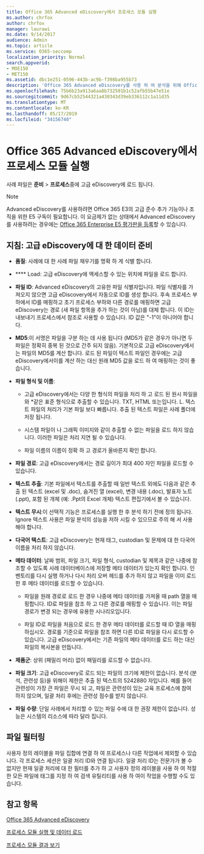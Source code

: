 ```yaml
---
title: Office 365 Advanced eDiscovery에서 프로세스 모듈 실행
ms.author: chrfox
author: chrfox
manager: laurawi
ms.date: 9/14/2017
audience: Admin
ms.topic: article
ms.service: O365-seccomp
localization_priority: Normal
search.appverid:
- MOE150
- MET150
ms.assetid: dbc1e251-0596-443b-ac9b-f398ba955b73
description: 'Office 365 Advanced eDiscovery를 사용 하 여 분석을 위해 Office 365 데이터의 사례 파일을 준비 하기 위한 지침을 알아봅니다.  '
ms.openlocfilehash: 75b6b23a913a6aa8b732501b1c52afb55b47e51e
ms.sourcegitcommit: 9d67cb52544321a430343d39eb336112c1a11d35
ms.translationtype: MT
ms.contentlocale: ko-KR
ms.lasthandoff: 05/17/2019
ms.locfileid: "34156740"
---
```

# <a name="run-the-process-module-in-office-365-advanced-ediscovery"></a>Office 365 Advanced eDiscovery에서 프로세스 모듈 실행

사례 파일은 **준비** \> **프로세스**중에 고급 eDiscovery에 로드 됩니다. 
  
> [!NOTE]
> Advanced eDiscovery를 사용하려면 Office 365 E3의 고급 준수 추가 기능이나 조직을 위한 E5 구독이 필요합니다. 이 요금제가 없는 상태에서 Advanced eDiscovery를 사용하려는 경우에는 [Office 365 Enterprise E5 평가판을 등록](https://go.microsoft.com/fwlink/p/?LinkID=698279)할 수 있습니다. 
  
## <a name="guidelines-preparing-data-for-advanced-ediscovery"></a>지침: 고급 eDiscovery에 대 한 데이터 준비

- **품질**: 사례에 대 한 사례 파일 채우기를 명확 하 게 식별 합니다.
    
- **** Load: 고급 eDiscovery에 액세스할 수 있는 위치에 파일을 로드 합니다.
    
- **파일 ID**: Advanced eDiscovery의 고유한 파일 식별자입니다. 파일 식별자를 가져오지 않으면 고급 eDiscovery에서 자동으로 ID를 생성 합니다. 후속 프로세스 부하에서 ID를 매핑하고 초기 프로세스 부하와 다른 경로를 매핑하면 고급 eDiscovery는 경로 (새 파일 항목을 추가 하는 것이 아님)를 대체 합니다. 이 ID는 내보내기 프로세스에서 참조로 사용할 수 있습니다. ID 값은 "-1"이 아니어야 합니다.
    
- **MD5**:이 서명은 파일을 구분 하는 데 사용 됩니다 (MD5가 같은 경우가 아니면 두 파일은 정확히 중복 된 것으로 간주 되지 않음). 기본적으로 고급 eDiscovery에서는 파일의 MD5를 계산 합니다. 로드 된 파일이 텍스트 파일인 경우에는 고급 eDiscovery에서이를 계산 하는 대신 원래 MD5 값을 로드 하 여 매핑하는 것이 좋습니다.
    
- **파일 형식 및 이름**:
    
  - 고급 eDiscovery에서는 다양 한 형식의 파일을 처리 하 고 로드 된 원시 파일을와 \*같은 표준 형식으로 추출할 수 있습니다. TXT, HTML 또는입니다. L. 텍스트 파일의 처리가 기본 파일 보다 빠릅니다. 추출 된 텍스트 파일은 사례 폴더에 저장 됩니다.
    
  - 시스템 파일이 나 그래픽 이미지와 같이 추출할 수 없는 파일을 로드 하지 않습니다. 이러한 파일은 처리 지연 될 수 있습니다.
    
  - 파일 이름의 이름이 정확 하 고 경로가 올바른지 확인 합니다.
    
- **파일 경로**: 고급 eDiscovery에서는 경로 길이가 최대 400 자인 파일을 로드할 수 있습니다.
    
- **텍스트 추출**: 기본 파일에서 텍스트를 추출할 때 일반 텍스트 외에도 다음과 같은 추출 된 텍스트 (excel 및 .doc), 숨겨진 열 (excel), 변경 내용 (.doc), 발표자 노트 (.ppt), 포함 된 개체 (예: .Ppt의 Excel 개체) 텍스트 편집기에서 볼 수 있습니다.
    
- **텍스트 무시**:이 선택적 기능은 프로세스를 실행 한 후 분석 하기 전에 정의 됩니다. Ignore 텍스트 사용은 파일 분석의 성능을 저하 시킬 수 있으므로 주의 해 서 사용 해야 합니다.
    
- **다국어 텍스트**: 고급 eDiscovery는 현재 태그, custodian 및 문제에 대 한 다국어 이름을 처리 하지 않습니다.
    
- **메타 데이터**: 날짜 범위, 파일 크기, 파일 형식, custodian 및 제목과 같은 나중에 참조할 수 있도록 사례 데이터베이스에 저장할 메타 데이터가 있는지 확인 합니다. 인벤토리를 다시 실행 하거나 다시 처리 오버 헤드를 추가 하지 않고 파일을 이미 로드 한 후 메타 데이터를 로드할 수 있습니다. 
    
  - 파일을 원래 경로로 로드 한 경우 나중에 메타 데이터를 가져올 때 path 열을 매핑합니다. ID로 파일을 참조 하 고 다른 경로를 매핑할 수 있습니다. 이는 파일 경로가 변경 되는 경우에 유용한 시나리오입니다.
    
  - 파일 ID로 파일을 처음으로 로드 한 경우 메타 데이터를 로드할 때 ID 열을 매핑하십시오. 경로를 기준으로 파일을 참조 하면 다른 ID로 파일을 다시 로드할 수 있습니다. 고급 eDiscovery에서는 기존 파일의 메타 데이터를 로드 하는 대신 파일의 복사본을 만듭니다.
    
- **제품군**: 상위 (패밀리 머리) 없이 패밀리를 로드할 수 없습니다. 
    
- **파일 크기**: 고급 eDiscovery로 로드 되는 파일의 크기에 제한이 없습니다. 분석 (분석, 관련성 등)을 위해이 제한은 추출 된 텍스트의 5242880 자입니다. 예를 들어 관련성이 가장 큰 파일은 무시 되 고, 파일은 관련성이 있는 교육 프로세스에 참여 하지 않으며, 일괄 처리 후에는 관련성 점수를 받지 않습니다.
    
- **파일 수량**: 단일 사례에서 처리할 수 있는 파일 수에 대 한 권장 제한이 없습니다. 성능은 시스템의 리소스에 따라 달라 집니다. 
    
## <a name="filtering-files"></a>파일 필터링

사용자 정의 레이블을 파일 집합에 연결 하 여 프로세스나 다른 작업에서 제외할 수 있습니다. 각 프로세스 세션은 일괄 처리 ID와 연결 됩니다. 일괄 처리 ID는 전문가가 볼 수 없지만 현재 일괄 처리에 대 한 필터를 추가 하 고 사용자 정의 레이블을 사용 하 여 적절 한 모든 파일에 태그를 지정 하 여 검색 유틸리티를 사용 하 여이 작업을 수행할 수도 있습니다. 
  
## <a name="see-also"></a>참고 항목

[Office 365 Advanced eDiscovery](office-365-advanced-ediscovery.md)
  
[프로세스 모듈 실행 및 데이터 로드](run-the-process-module-and-load-data-in-advanced-ediscovery.md)
  
[프로세스 모듈 결과 보기](view-process-module-results-in-advanced-ediscovery.md)

